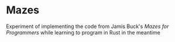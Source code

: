# Mazes

Experiment of implementing the code from Jamis Buck's *Mazes for Programmers*
while learning to program in Rust in the meantime
